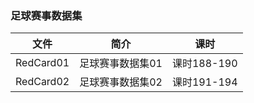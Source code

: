 ### 足球赛事数据集

|文件|简介|课时|
|---|---|---|
|RedCard01|足球赛事数据集01|课时188-190|
|RedCard02|足球赛事数据集02|课时191-194|
